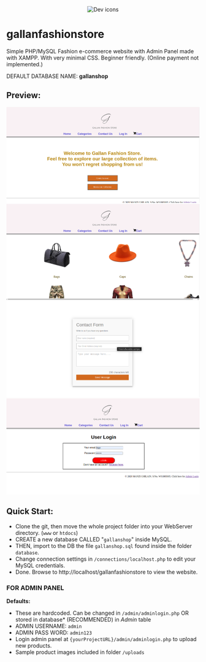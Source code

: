 <p align="center">
  <img src="https://skillicons.dev/icons?i=php" alt="Dev icons" />
</p>

# gallanfashionstore

Simple PHP/MySQL Fashion e-commerce website with Admin Panel made with XAMPP. With very minimal CSS. Beginner friendly. (Online payment not implemented.)

DEFAULT DATABASE NAME: **gallanshop**

## Preview:
<p align="center">
  <img src="1.png" alt="Website" />
  <img src="2.png" alt="Website" />
  <img src="3.png" alt="Website" />
  <img src="4.png" alt="Website" />
</p>


## Quick Start:

-   Clone the git, then move the whole project folder into your WebServer directory. (`www` or `htdocs`)
-   CREATE a new database CALLED "`gallanshop`" inside MySQL.
-   THEN, import to the DB the file `gallanshop.sql` found inside the folder `database`.
-   Change connection settings in `/connections/localhost.php` to edit your MySQL credentials.
-   Done. Browse to http://localhost/gallanfashionstore to view the website.

### FOR ADMIN PANEL

**Defaults:**

-   These are hardcoded. Can be changed in `/admin/adminlogin.php` OR stored in database* (RECOMMENDED) in _Admin_ table
-   ADMIN USERNAME: `admin`
-   ADMIN PASS WORD: `admin123`
-   Login admin panel at `{yourProjectURL}/admin/adminlogin.php` to upload new products.
-   Sample product images included in folder `/uploads`
